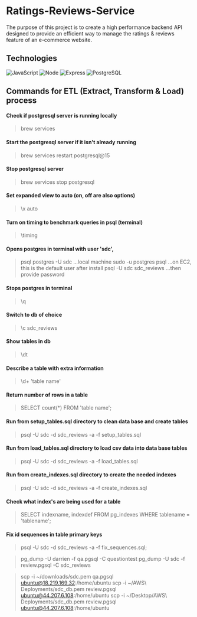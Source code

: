 # Ratings-Reviews-Service

The purpose of this project is to create a high performance backend API
designed to provide an efficient way to manage the ratings & reviews feature of an e-commerce website.

## Technologies
![JavaScript](https://img.shields.io/badge/JavaScript-F7DF1E?style=for-the-badge&logo=javascript&logoColor=black)
![Node](https://img.shields.io/badge/-Node-9ACD32?logo=node.js&logoColor=white&style=for-the-badge)
![Express](https://img.shields.io/badge/-Express-DCDCDC?logo=express&logoColor=black&style=for-the-badge)
![PostgreSQL](https://img.shields.io/badge/PostgreSQL-316192?style=for-the-badge&logo=postgresql&logoColor=white)

## Commands for ETL (Extract, Transform & Load) process
#### Check if postgresql server is running locally
> brew services

#### Start the postgresql server if it isn't already running
> brew services restart postgresql@15

#### Stop postgresql server
> brew services stop postgresql

#### Set expanded view to auto (on, off are also options)
> \x auto

#### Turn on timing to benchmark queries in psql (terminal)
> \timing

#### Opens postgres in terminal with user 'sdc',
> psql postgres -U sdc ...local machine
> sudo -u postgres psql ...on EC2, this is the default user after install
> psql -U sdc sdc_reviews ...then provide password

#### Stops postgres in terminal
> \q

#### Switch to db of choice
> \c sdc_reviews

#### Show tables in db
> \dt

#### Describe a table with extra information
> \d+ 'table name'

#### Return number of rows in a table
> SELECT count(*) FROM 'table name';

#### Run from setup_tables.sql directory to clean data base and create tables
> psql -U sdc -d sdc_reviews -a -f setup_tables.sql

#### Run from load_tables.sql directory to load csv data into data base tables
> psql -U sdc -d sdc_reviews -a -f load_tables.sql

#### Run from create_indexes.sql directory to create the needed indexes
> psql -U sdc -d sdc_reviews -a -f create_indexes.sql

#### Check what index's are being used for a table
> SELECT indexname, indexdef FROM pg_indexes WHERE tablename = 'tablename';

#### Fix id sequences in table primary keys
> psql -U sdc -d sdc_reviews -a -f fix_sequences.sql;

> pg_dump -U darrien -f qa.pgsql -C questiontest
> pg_dump -U sdc -f review.pgsql -C sdc_reviews

> scp -i ~/downloads/sdc.pem qa.pgsql ubuntu@18.219.169.32:/home/ubuntu
> scp -i ~/AWS\ Deployments/sdc_db.pem review.pgsql ubuntu@44.207.6.108:/home/ubuntu
> scp -i ~/Desktop/AWS\ Deployments/sdc_db.pem review.pgsql ubuntu@44.207.6.108:/home/ubuntu
